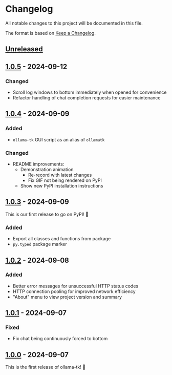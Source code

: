 # Changelog

All notable changes to this project will be documented in this file.

The format is based on [Keep a Changelog](https://keepachangelog.com/en/1.1.0/).

## [Unreleased]

## [1.0.5] - 2024-09-12

### Changed

- Scroll log windows to bottom immediately when opened for convenience
- Refactor handling of chat completion requests for easier maintenance

## [1.0.4] - 2024-09-09

### Added

- `ollama-tk` GUI script as an alias of `ollamatk`

### Changed

- README improvements:
  - Demonstration animation
    - Re-record with latest changes
    - Fix GIF not being rendered on PyPI
  - Show new PyPI installation instructions

## [1.0.3] - 2024-09-09

This is our first release to go on PyPI! 🎉

### Added

- Export all classes and functions from package
- `py.typed` package marker

## [1.0.2] - 2024-09-08

### Added

- Better error messages for unsuccessful HTTP status codes
- HTTP connection pooling for improved network efficiency
- "About" menu to view project version and summary

## [1.0.1] - 2024-09-07

### Fixed

- Fix chat being continuously forced to bottom

## [1.0.0] - 2024-09-07

This is the first release of ollama-tk! 🎉

[Unreleased]: https://github.com/thegamecracks/ollama-tk/compare/v1.0.5...main
[1.0.5]: https://github.com/thegamecracks/ollama-tk/compare/v1.0.4...v1.0.5
[1.0.4]: https://github.com/thegamecracks/ollama-tk/compare/v1.0.3...v1.0.4
[1.0.3]: https://github.com/thegamecracks/ollama-tk/compare/v1.0.2...v1.0.3
[1.0.2]: https://github.com/thegamecracks/ollama-tk/compare/v1.0.1...v1.0.2
[1.0.1]: https://github.com/thegamecracks/ollama-tk/compare/v1.0.0...v1.0.1
[1.0.0]: https://github.com/thegamecracks/ollama-tk/releases/tag/v1.0.0
